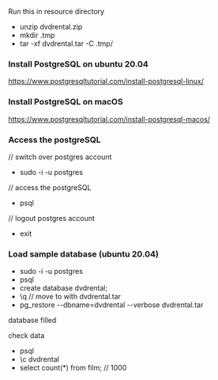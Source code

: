 Run this in resource directory

* unzip dvdrental.zip
* mkdir .tmp
* tar -xf dvdrental.tar -C .tmp/



### Install PostgreSQL on ubuntu 20.04
https://www.postgresqltutorial.com/install-postgresql-linux/

### Install PostgreSQL on macOS
https://www.postgresqltutorial.com/install-postgresql-macos/

### Access the postgreSQL
// switch over postgres account
* sudo -i -u postgres

// access the postgreSQL
* psql

// logout postgres account
* exit

### Load sample database (ubuntu 20.04)

* sudo -i -u postgres
* psql
* create database dvdrental;
* \q
// move to with dvdrental.tar
* pg_restore --dbname=dvdrental --verbose dvdrental.tar

database filled

check data

* psql
* \c dvdrental
* select count(*) from film; // 1000
